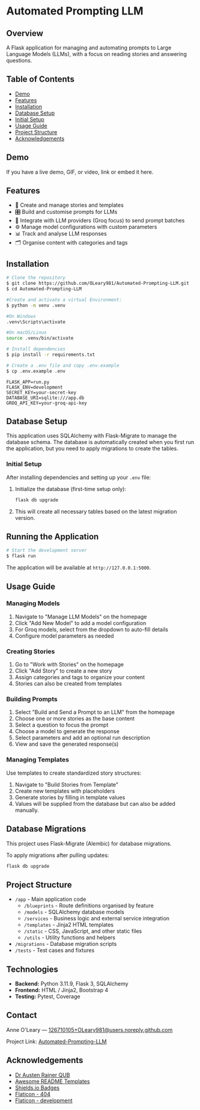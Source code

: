 # Automated Prompting LLM

## Overview

A Flask application for managing and automating prompts to Large Language Models (LLMs), with a focus on reading stories and answering questions.

## Table of Contents

* [Demo](#demo)
* [Features](#features)
* [Installation](#installation)
* [Database Setup](#database-setup)
* [Initial Setup](#initial-setup)
* [Usage Guide](#usage-guide)
* [Project Structure](#project-structure)
* [Acknowledgements](#acknowledgements)

## Demo

If you have a live demo, GIF, or video, link or embed it here.

## Features

* 📝 Create and manage stories and templates
* 🎛️ Build and customise prompts for LLMs
* 🤖 Integrate with LLM providers (Groq focus) to send prompt batches
* ⚙️ Manage model configurations with custom parameters
* 📊 Track and analyse LLM responses
* 🗂️ Organise content with categories and tags

## Installation

```bash
# Clone the repository
$ git clone https://github.com/OLeary981/Automated-Prompting-LLM.git
$ cd Automated-Prompting-LLM

#Create and activate a virtual Environment:
$ python -m venv .venv

#On Windows
.venv\Scripts\activate

#On macOS/Linux
source .venv/bin/activate

# Install dependencies
$ pip install -r requirements.txt

# Create a .env file and copy .env.example
$ cp .env.example .env
```

```env
FLASK_APP=run.py
FLASK_ENV=development
SECRET_KEY=your-secret-key
DATABASE_URI=sqlite:///app.db
GROQ_API_KEY=your-groq-api-key
```

## Database Setup

This application uses SQLAlchemy with Flask-Migrate to manage the database schema. The database is automatically created when you first run the application, but you need to apply migrations to create the tables.

### Initial Setup

After installing dependencies and setting up your `.env` file:

1. Initialize the database (first-time setup only):
   ```bash
   flask db upgrade
   ```
2. This will create all necessary tables based on the latest migration version.

## Running the Application

```bash
# Start the development server
$ flask run
```
The application will be available at `http://127.0.0.1:5000`.

## Usage Guide

### Managing Models

1. Navigate to "Manage LLM Models" on the homepage
2. Click "Add New Model" to add a model configuration
3. For Groq models, select from the dropdown to auto-fill details
4. Configure model parameters as needed

### Creating Stories

1. Go to "Work with Stories" on the homepage
2. Click "Add Story" to create a new story
3. Assign categories and tags to organize your content
4. Stories can also be created from templates

### Building Prompts

1. Select "Build and Send a Prompt to an LLM" from the homepage
2. Choose one or more stories as the base content
3. Select a question to focus the prompt
4. Choose a model to generate the response
5. Select parameters and add an optional run description
6. View and save the generated response(s)

### Managing Templates

Use templates to create standardized story structures:

1. Navigate to "Build Stories from Template" 
2. Create new templates with placeholders
3. Generate stories by filling in template values
4. Values will be supplied from the database but can also be added manually.

## Database Migrations

This project uses Flask-Migrate (Alembic) for database migrations. 

To apply migrations after pulling updates:
```bash
flask db upgrade
```

## Project Structure

- `/app` - Main application code
  - `/blueprints` - Route definitions organised by feature
  - `/models` - SQLAlchemy database models
  - `/services` - Business logic and external service integration
  - `/templates` - Jinja2 HTML templates
  - `/static` - CSS, JavaScript, and other static files
  - `/utils` - Utility functions and helpers
- `/migrations` - Database migration scripts
- `/tests` - Test cases and fixtures


## Technologies


* **Backend:** Python 3.11.9, Flask 3, SQLAlchemy
* **Frontend:** HTML / Jinja2, Bootstrap 4
* **Testing:** Pytest, Coverage




## Contact

Anne O'Leary — 126710105+OLeary981@users.noreply.github.com

Project Link: [Automated-Prompting-LLM](https://github.com/OLeary981/Automated-Prompting-LLM)


## Acknowledgements

* [Dr Austen Rainer QUB](https://pure.qub.ac.uk/en/persons/austen-rainer)
* [Awesome README Templates](https://github.com/matiassingers/awesome-readme)
* [Shields.io Badges](https://shields.io/)
* [Flaticon - 404](https://www.flaticon.com/free-icons/error-404)
* [Flaticon - development](https://www.flaticon.com/free-animated-icons/development)
